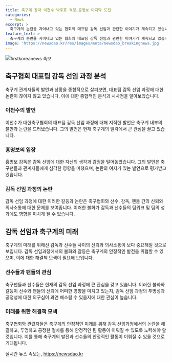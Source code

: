 ```yaml
---
title: 축구계 왕따 이천수 박주호 걱정…홍명보 마지막 도전
categories:
  - News
excerpt: >
  축구계의 논란을 자아내고 있는 협회의 대표팀 감독 선임과 관련한 이야기가 계속되고 있습니다. 이천수와 박주호를 중심으로 한 논란이 확산되고 있는 가운데, 축구계의 변화와 이에 대한 우려가 고조되고 있습니다. 또한, 홍명보 감독의 울산팬들에 대한 사과와 축구 인생에 대한 솔직한 이야기가 재미와 감동을 불러일으키고 있습니다.
feature_text: >
  축구계의 논란을 자아내고 있는 협회의 대표팀 감독 선임과 관련한 이야기가 계속되고 있습니다. 이천수와 박주호를 중심으로 한 논란이 확산되고 있는 가운데, 축구계의 변화와 이에 대한 우려가 고조되고 있습니다. 또한, 홍명보 감독의 울산팬들에 대한 사과와 축구 인생에 대한 솔직한 이야기가 재미와 감동을 불러일으키고 있습니다.
image: 'https://newsdao.kr/res/images/meta/newsdao_breakingnews.jpg'
---
```


<p><img src="https://newsdao.kr/res/images/meta/newsdao_breakingnews.jpg" alt="firstkoreanews 속보" /></p>

<h2 data-ke-size="size26">축구협회 대표팀 감독 선임 과정 분석</h2>

<p data-ke-size="size16">축구계 관계자들의 발언과 상황을 종합적으로 살펴보면, 대표팀 감독 선임 과정에 대한 논란이 끊이지 않고 있습니다. 이에 대한 종합적인 분석과 시사점을 알아보겠습니다.</p>

<h3>이천수의 발언</h3>

<p data-ke-size="size16">이천수가 대한축구협회의 대표팀 감독 선임 과정에 대해 지적한 발언은 축구계 내부의 불만과 논란을 드러냈습니다. 그의 발언은 현재 축구계의 일각에서 큰 관심을 끌고 있습니다.</p>

<h3>홍명보의 입장</h3>

<p data-ke-size="size16">홍명보 감독은 감독 선임에 대한 자신의 생각과 감정을 털어놓았습니다. 그의 발언은 축구팬들과 관계자들에게 심각한 영향을 미쳤으며, 논란의 여지가 있는 발언으로 평가받고 있습니다.</p>

<h3>감독 선임 과정의 논란</h3>

<p data-ke-size="size16">감독 선임 과정에 대한 이러한 갈등과 논란은 축구협회와 선수, 감독, 팬들 간의 신뢰와 의사소통에 대한 문제를 보여줍니다. 이러한 불화가 감독과 선수들의 팀워크 및 팀의 성과에도 영향을 미치게 될 수 있습니다.</p>

<h2 data-ke-size="size26">감독 선임과 축구계의 미래</h2>

<p data-ke-size="size16">축구계의 미래를 위해선 감독과 선수들 사이의 신뢰와 의사소통이 보다 중요해질 것으로 보입니다. 감독 선임과정에서의 불화와 갈등은 축구계의 안정적인 발전을 위협할 수 있으며, 이에 대한 해결책 모색이 필요해 보입니다.</p>

<h3>선수들과 팬들의 관심</h3>

<p data-ke-size="size16">축구팬들과 선수들은 현재의 감독 선임 과정에 큰 관심을 갖고 있습니다. 이러한 불화와 갈등이 선수와 팬들의 신뢰에 어떠한 영향을 미치고 있는지, 감독 선임 과정의 투명성과 공정성에 대한 의구심이 과연 해소될 수 있을지에 대한 관심이 높습니다.</p>

<h3>미래를 위한 해결책 모색</h3>

<p data-ke-size="size16">축구협회와 관련자들은 축구계의 안정적인 미래를 위해 감독 선임과정에서의 논란을 해결하고, 투명하고 공정한 절차를 통해 안정적인 팀 활동이 이뤄질 수 있도록 노력해야 할 것입니다. 이를 통해 축구계의 발전과 선수들의 안정적인 활동이 이뤄질 수 있을 것으로 기대됩니다.</p>
실시간 뉴스 속보는, <a href="https://newsdao.kr" rel="dofollow">https://newsdao.kr</a>


